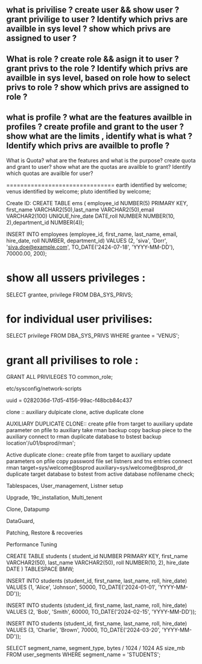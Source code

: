 what is privilise ?
create user && show user ?
grant privilige to user ?
Identify which privs are availble in sys level ?
show which privs are assigned to user ?
----------------------------
What is role ?
create role && asign it to user ?
grant privs to the role ?
Identify which privs are availble in sys level, based on role how to select privs to role ?
show which privs are assigned to role ?
----------------------------
what is profile ?
what are the features availble in profiles ?
create profile and grant to the user ?
show what are the limits , identify what is what ?
Identify which privs are availble to profle ?
--------------------------------
What is Quota?
what are the features and what is the purpose?
create quota and grant to user?
show what are the quotas are availble to grant?
Identify which quotas are availble for user?


===============================
earth identified by welcome;
venus identified by welcome;
pluto identified by welcome;



Create ID:
CREATE TABLE ems ( employee_id NUMBER(5) PRIMARY KEY, first_name VARCHAR2(50),last_name VARCHAR2(50),email VARCHAR2(100) UNIQUE,hire_date  DATE,roll NUMBER NUMBER(10, 2),department_id NUMBER(4));


INSERT INTO employees (employee_id, first_name, last_name, email, hire_date, roll NUMBER, department_id) VALUES (2, 'siva', 'Dorr', 'siva.doe@example.com', TO_DATE('2424-07-18', 'YYYY-MM-DD'), 70000.00, 200);



# show all ussers privileges :
SELECT grantee, privilege FROM DBA_SYS_PRIVS;
# for individual user privilises:
SELECT privilege FROM DBA_SYS_PRIVS WHERE grantee = 'VENUS';
# grant all privilises to role :
GRANT ALL PRIVILEGES TO common_role;

etc/sysconfig/network-scripts


uuid = 0282036d-17d5-4156-99ac-f48bcb84c437

clone ::
auxiliary dulpicate  clone, active duplicate clone

AUXILIARY DUPLICATE CLONE::
create pfile from target to auxiliary
update parameter on pfile to auxiliary
take rman backup
copy backup piece to the auxiliary
connect to rman 
duplicate database to bstest backup location'/u01/bsprod/rman';

Active duplicate clone::
create pfile from target to auxiliary
update parameters on pfile
copy password file
set listners and tns entries
connect rman target=sys/welcome@bsprod auxiliary=sys/welcome@bsprod_dr
duplicate target database to bstest from active database nofilename check;


Tablespaces, User_management, Listner setup

Upgrade, 19c_installation, Multi_tenent

Clone, Datapump

DataGuard, 

Patching, Restore & recoveries

Performance Tuning



CREATE TABLE students (
    student_id NUMBER PRIMARY KEY,
    first_name VARCHAR2(50),
    last_name VARCHAR2(50),
    roll NUMBER(10, 2),
    hire_date DATE
) TABLESPACE BMW;

INSERT INTO students (student_id, first_name, last_name, roll, hire_date)
VALUES (1, 'Alice', 'Johnson', 50000, TO_DATE('2024-01-01', 'YYYY-MM-DD'));

INSERT INTO students (student_id, first_name, last_name, roll, hire_date)
VALUES (2, 'Bob', 'Smith', 60000, TO_DATE('2024-02-15', 'YYYY-MM-DD'));

INSERT INTO students (student_id, first_name, last_name, roll, hire_date)
VALUES (3, 'Charlie', 'Brown', 70000, TO_DATE('2024-03-20', 'YYYY-MM-DD'));


SELECT segment_name, segment_type, bytes / 1024 / 1024 AS size_mb
FROM user_segments
WHERE segment_name = 'STUDENTS'; 